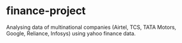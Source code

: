 # finance-project
Analysing data of multinational companies (Airtel, TCS, TATA Motors, Google, Reliance, Infosys) using yahoo finance data.
